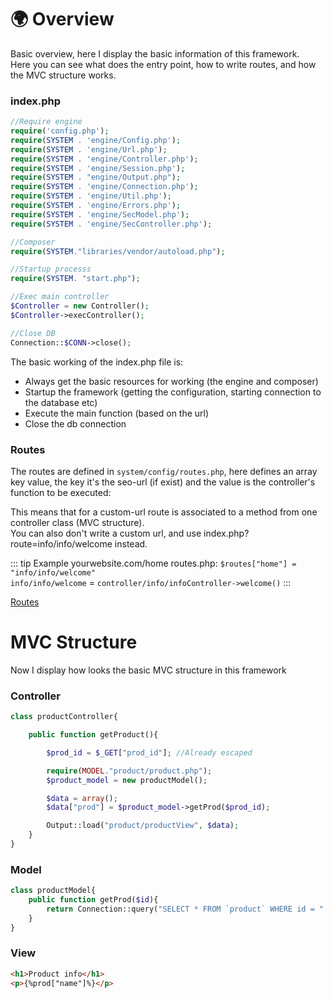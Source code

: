 # :earth_africa: Overview
Basic overview, here I display the basic information of this framework.  
Here you can see what does the entry point, how to write routes, and how the MVC structure works.

### index.php  
  
``` php
//Require engine
require('config.php');
require(SYSTEM . 'engine/Config.php');
require(SYSTEM . 'engine/Url.php');
require(SYSTEM . 'engine/Controller.php');
require(SYSTEM . 'engine/Session.php');
require(SYSTEM . "engine/Output.php");
require(SYSTEM . 'engine/Connection.php');
require(SYSTEM . 'engine/Util.php');
require(SYSTEM . 'engine/Errors.php');
require(SYSTEM . 'engine/SecModel.php');
require(SYSTEM . 'engine/SecController.php');

//Composer
require(SYSTEM."libraries/vendor/autoload.php");

//Startup processs
require(SYSTEM. "start.php");

//Exec main controller
$Controller = new Controller();
$Controller->execController();

//Close DB
Connection::$CONN->close();
```  
  
The basic working of the index.php file is:
- Always get the basic resources for working (the engine and composer)
- Startup the framework (getting the configuration, starting connection to the database etc)
- Execute the main function (based on the url)
- Close the db connection


### Routes

The routes are defined in `system/config/routes.php`, here defines an array key value, the key it's the seo-url (if exist) and the value is the controller's function to be executed:  

This means that for a custom-url route is associated to a method from one controller class (MVC structure).  
You can also don't write a custom url, and use index.php?route=info/info/welcome instead.

::: tip Example yourwebsite.com/home
routes.php:  `$routes["home"] = "info/info/welcome"`  
`info/info/welcome` = `controller/info/infoController->welcome()`
:::

[Routes](./Routes.html) 


# MVC Structure
Now I display how looks the basic MVC structure in this framework

### Controller

``` php
class productController{

	public function getProduct(){

		$prod_id = $_GET["prod_id"]; //Already escaped

		require(MODEL."product/product.php");
		$product_model = new productModel();

		$data = array();
		$data["prod"] = $product_model->getProd($prod_id);

		Output::load("product/productView", $data);
	}
}
```

### Model

``` php
class productModel{
	public function getProd($id){
		return Connection::query("SELECT * FROM `product` WHERE id = ".$id);
	}
}
```

### View

``` html
<h1>Product info</h1>
<p>{%prod["name"]%}</p>
```